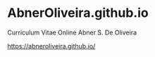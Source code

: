 # AbnerOliveira.github.io

Curriculum Vitae Online Abner S. De Oliveira

https://abneroliveira.github.io/
